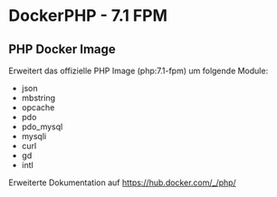 # DockerPHP - 7.1 FPM

## PHP Docker Image

Erweitert das offizielle PHP Image (php:7.1-fpm) um folgende Module:

- json 
- mbstring
- opcache
- pdo
- pdo_mysql
- mysqli
- curl
- gd
- intl 

Erweiterte Dokumentation auf https://hub.docker.com/_/php/